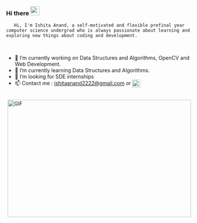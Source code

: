 ### Hi there <img src="https://media.giphy.com/media/hvRJCLFzcasrR4ia7z/giphy.gif" width="25px">

       Hi, I'm Ishita Anand, a self-motivated and flexible prefinal year computer science undergrad who is always passionate about learning and exploring new things about coding and development.
<br/>

- 🔭 I’m currently working on Data Structures and Algorithms, OpenCV and Web Development.
- 🌱 I’m currently learning Data Structures and Algorithms.
- 🤔 I’m looking for SDE internships
- 📫 Contact me : ishitaanand2222@gmail.com or  <a href="https://www.linkedin.com/in/ishitaanand001/">
  <img align="center" alt="Ishita's LinkedIN" width="22px" src="https://raw.githubusercontent.com/peterthehan/peterthehan/master/assets/linkedin.svg" />
</a>



<br />


<img align="right" alt="GIF" src="https://github.com/abhisheknaiidu/abhisheknaiidu/blob/master/code.gif?raw=true" width="500" height="320" />




